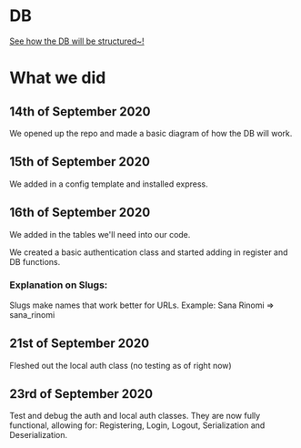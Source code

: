 # DB
[See how the DB will be structured~!](https://dbdiagram.io/d/5f5fc8e17da1ea736e2dd3ff)

# What we did
## 14th of September 2020
We opened up the repo and made a basic diagram of how the DB will work.

## 15th of September 2020
We added in a config template and installed express.

## 16th of September 2020
We added in the tables we'll need into our code.

We created a basic authentication class and started adding in register and DB functions.

### Explanation on Slugs:
Slugs make names that work better for URLs.
Example: Sana Rinomi => sana_rinomi

## 21st of September 2020
Fleshed out the local auth class (no testing as of right now)

## 23rd of September 2020
Test and debug the auth and local auth classes.
They are now fully functional, allowing for: Registering, Login, Logout, Serialization and Deserialization.